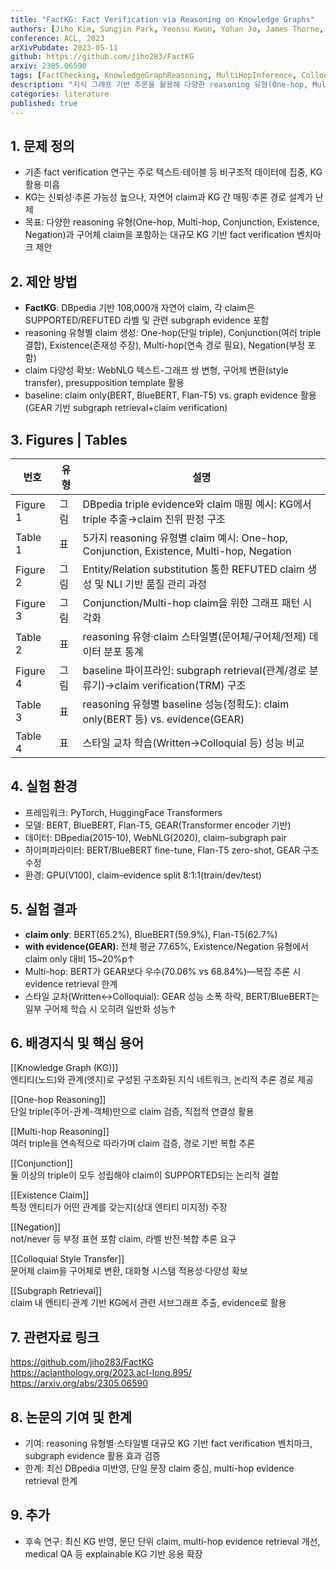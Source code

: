 ```yaml
---
title: "FactKG: Fact Verification via Reasoning on Knowledge Graphs"
authors: [Jiho Kim, Sungjin Park, Yeonsu Kwon, Yohan Jo, James Thorne, Edward Choi]
conference: ACL, 2023
arXivPubdate: 2023-05-11
github: https://github.com/jiho283/FactKG
arxiv: 2305.06590
tags: [FactChecking, KnowledgeGraphReasoning, MultiHopInference, ColloquialClaim, GraphEvidence]
description: "지식 그래프 기반 추론을 활용해 다양한 reasoning 유형(One-hop, Multi-hop, Conjunction, Existence, Negation)과 구어체·문어체 claim을 포함하는 대규모 fact verification 벤치마크 및 baseline 분석"
categories: literature
published: true
---
```


## 1. 문제 정의
- 기존 fact verification 연구는 주로 텍스트·테이블 등 비구조적 데이터에 집중, KG 활용 미흡
- KG는 신뢰성·추론 가능성 높으나, 자연어 claim과 KG 간 매핑·추론 경로 설계가 난제
- 목표: 다양한 reasoning 유형(One-hop, Multi-hop, Conjunction, Existence, Negation)과 구어체 claim을 포함하는 대규모 KG 기반 fact verification 벤치마크 제안

## 2. 제안 방법
- **FactKG**: DBpedia 기반 108,000개 자연어 claim, 각 claim은 SUPPORTED/REFUTED 라벨 및 관련 subgraph evidence 포함
- reasoning 유형별 claim 생성: One-hop(단일 triple), Conjunction(여러 triple 결합), Existence(존재성 주장), Multi-hop(연속 경로 필요), Negation(부정 포함)
- claim 다양성 확보: WebNLG 텍스트-그래프 쌍 변형, 구어체 변환(style transfer), presupposition template 활용
- baseline: claim only(BERT, BlueBERT, Flan-T5) vs. graph evidence 활용(GEAR 기반 subgraph retrieval+claim verification)

## 3. Figures | Tables
| 번호      | 유형    | 설명                                                                                              |
|----------|--------|-------------------------------------------------------------------------------------------------|
| Figure 1 | 그림   | DBpedia triple evidence와 claim 매핑 예시: KG에서 triple 추출→claim 진위 판정 구조                  |
| Table 1  | 표     | 5가지 reasoning 유형별 claim 예시: One-hop, Conjunction, Existence, Multi-hop, Negation            |
| Figure 2 | 그림   | Entity/Relation substitution 통한 REFUTED claim 생성 및 NLI 기반 품질 관리 과정                    |
| Figure 3 | 그림   | Conjunction/Multi-hop claim을 위한 그래프 패턴 시각화                                              |
| Table 2  | 표     | reasoning 유형·claim 스타일별(문어체/구어체/전제) 데이터 분포 통계                                 |
| Figure 4 | 그림   | baseline 파이프라인: subgraph retrieval(관계/경로 분류기)→claim verification(TRM) 구조              |
| Table 3  | 표     | reasoning 유형별 baseline 성능(정확도): claim only(BERT 등) vs. evidence(GEAR)                     |
| Table 4  | 표     | 스타일 교차 학습(Written→Colloquial 등) 성능 비교                                                  |

## 4. 실험 환경
- 프레임워크: PyTorch, HuggingFace Transformers
- 모델: BERT, BlueBERT, Flan-T5, GEAR(Transformer encoder 기반)
- 데이터: DBpedia(2015-10), WebNLG(2020), claim–subgraph pair
- 하이퍼파라미터: BERT/BlueBERT fine-tune, Flan-T5 zero-shot, GEAR 구조 수정
- 환경: GPU(V100), claim–evidence split 8:1:1(train/dev/test)

## 5. 실험 결과
- **claim only**: BERT(65.2%), BlueBERT(59.9%), Flan-T5(62.7%)
- **with evidence(GEAR)**: 전체 평균 77.65%, Existence/Negation 유형에서 claim only 대비 15~20%p↑
- Multi-hop: BERT가 GEAR보다 우수(70.06% vs 68.84%)—복잡 추론 시 evidence retrieval 한계
- 스타일 교차(Written↔Colloquial): GEAR 성능 소폭 하락, BERT/BlueBERT는 일부 구어체 학습 시 오히려 일반화 성능↑

## 6. 배경지식 및 핵심 용어
[[Knowledge Graph (KG)]]  
엔티티(노드)와 관계(엣지)로 구성된 구조화된 지식 네트워크, 논리적 추론 경로 제공

[[One-hop Reasoning]]  
단일 triple(주어-관계-객체)만으로 claim 검증, 직접적 연결성 활용

[[Multi-hop Reasoning]]  
여러 triple을 연속적으로 따라가며 claim 검증, 경로 기반 복합 추론

[[Conjunction]]  
둘 이상의 triple이 모두 성립해야 claim이 SUPPORTED되는 논리적 결합

[[Existence Claim]]  
특정 엔티티가 어떤 관계를 갖는지(상대 엔티티 미지정) 주장

[[Negation]]  
not/never 등 부정 표현 포함 claim, 라벨 반전·복합 추론 요구

[[Colloquial Style Transfer]]  
문어체 claim을 구어체로 변환, 대화형 시스템 적용성·다양성 확보

[[Subgraph Retrieval]]  
claim 내 엔티티·관계 기반 KG에서 관련 서브그래프 추출, evidence로 활용

## 7. 관련자료 링크
https://github.com/jiho283/FactKG  
https://aclanthology.org/2023.acl-long.895/  
https://arxiv.org/abs/2305.06590  

## 8. 논문의 기여 및 한계
- 기여: reasoning 유형별·스타일별 대규모 KG 기반 fact verification 벤치마크, subgraph evidence 활용 효과 검증
- 한계: 최신 DBpedia 미반영, 단일 문장 claim 중심, multi-hop evidence retrieval 한계

## 9. 추가
- 후속 연구: 최신 KG 반영, 문단 단위 claim, multi-hop evidence retrieval 개선, medical QA 등 explainable KG 기반 응용 확장
